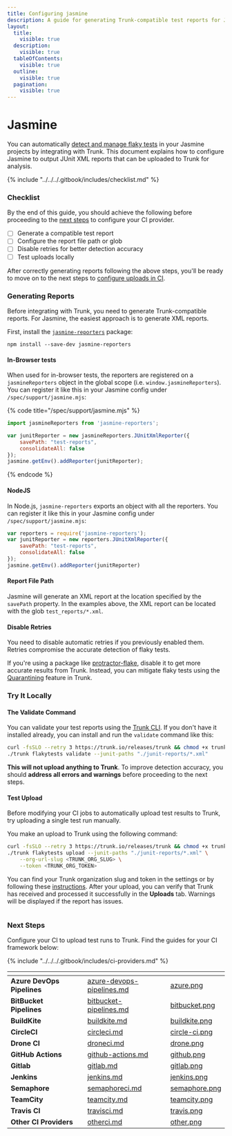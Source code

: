 ```yaml
---
title: Configuring jasmine
description: A guide for generating Trunk-compatible test reports for Jasmine tests
layout:
  title:
    visible: true
  description:
    visible: true
  tableOfContents:
    visible: true
  outline:
    visible: true
  pagination:
    visible: true
---
```


# Jasmine

You can automatically [detect and manage flaky tests](../../detection.md) in your Jasmine projects by integrating with Trunk. This document explains how to configure Jasmine to output JUnit XML reports that can be uploaded to Trunk for analysis.

{% include "../../../.gitbook/includes/checklist.md" %}

### Checklist

By the end of this guide, you should achieve the following before proceeding to the [next steps](jasmine.md#next-step) to configure your CI provider.

* [ ] Generate a compatible test report
* [ ] Configure the report file path or glob
* [ ] Disable retries for better detection accuracy
* [ ] Test uploads locally

After correctly generating reports following the above steps, you'll be ready to move on to the next steps to [configure uploads in CI](../ci-providers/).

### Generating Reports

Before integrating with Trunk, you need to generate Trunk-compatible reports. For Jasmine, the easiest approach is to generate XML reports.

First, install the [`jasmine-reporters`](https://www.npmjs.com/package/jasmine-reporters) package:

```shell
npm install --save-dev jasmine-reporters
```

#### In-Browser tests

When used for in-browser tests, the reporters are registered on a `jasmineReporters` object in the global scope (i.e. `window.jasmineReporters`). You can register it like this in your Jasmine config under `/spec/support/jasmine.mjs`:

{% code title="/spec/support/jasmine.mjs" %}
```javascript
import jasmineReporters from 'jasmine-reporters';

var junitReporter = new jasmineReporters.JUnitXmlReporter({
    savePath: "test-reports",
    consolidateAll: false
});
jasmine.getEnv().addReporter(junitReporter);
```
{% endcode %}

#### NodeJS

In Node.js, `jasmine-reporters` exports an object with all the reporters. You can register it like this in your Jasmine config under `/spec/support/jasmine.mjs`:

```javascript
var reporters = require('jasmine-reporters');
var junitReporter = new reporters.JUnitXmlReporter({
    savePath: "test-reports",
    consolidateAll: false
});
jasmine.getEnv().addReporter(junitReporter)

```

#### Report File Path

Jasmine will generate an XML report at the location specified by the `savePath` property. In the examples above, the XML report can be located with the glob `test_reports/*.xml`.

#### Disable Retries

You need to disable automatic retries if you previously enabled them. Retries compromise the accurate detection of flaky tests.

If you're using a package like [protractor-flake](https://www.npmjs.com/package/protractor-flake), disable it to get more accurate results from Trunk. Instead, you can mitigate flaky tests using the [Quarantining](../../quarantining.md) feature in Trunk.

### Try It Locally

#### The Validate Command

You can validate your test reports using the [Trunk CLI](../../uploader.md). If you don't have it installed already, you can install and run the `validate` command like this:

```sh
curl -fsSLO --retry 3 https://trunk.io/releases/trunk && chmod +x trunk
./trunk flakytests validate --junit-paths "./junit-reports/*.xml"
```

**This will not upload anything to Trunk**. To improve detection accuracy, you should **address all errors and warnings** before proceeding to the next steps.

#### Test Upload

Before modifying your CI jobs to automatically upload test results to Trunk, try uploading a single test run manually.

You make an upload to Trunk using the following command:

```sh
curl -fsSLO --retry 3 https://trunk.io/releases/trunk && chmod +x trunk
./trunk flakytests upload --junit-paths "./junit-reports/*.xml" \
    --org-url-slug <TRUNK_ORG_SLUG> \
    --token <TRUNK_ORG_TOKEN>
```

You can find your Trunk organization slug and token in the settings or by following these [instructions](https://docs.trunk.io/flaky-tests/get-started/ci-providers/otherci#id-1.-store-a-trunk_token-secret-in-your-ci-system). After your upload, you can verify that Trunk has received and processed it successfully in the **Uploads** tab. Warnings will be displayed if the report has issues.

<figure><picture><source srcset="../../../.gitbook/assets/uploads-dark.png" media="(prefers-color-scheme: dark)"><img src="../../../.gitbook/assets/uploads-light.png" alt=""></picture><figcaption></figcaption></figure>

### Next Steps

Configure your CI to upload test runs to Trunk. Find the guides for your CI framework below:

{% include "../../../.gitbook/includes/ci-providers.md" %}

<table data-view="cards" data-full-width="false"><thead><tr><th></th><th data-hidden></th><th data-hidden data-card-target data-type="content-ref"></th><th data-hidden data-card-cover data-type="files"></th></tr></thead><tbody><tr><td><strong>Azure DevOps Pipelines</strong></td><td></td><td><a href="../ci-providers/azure-devops-pipelines.md">azure-devops-pipelines.md</a></td><td><a href="../../../.gitbook/assets/azure.png">azure.png</a></td></tr><tr><td><strong>BitBucket Pipelines</strong></td><td></td><td><a href="../ci-providers/bitbucket-pipelines.md">bitbucket-pipelines.md</a></td><td><a href="../../../.gitbook/assets/bitbucket.png">bitbucket.png</a></td></tr><tr><td><strong>BuildKite</strong></td><td></td><td><a href="../ci-providers/buildkite.md">buildkite.md</a></td><td><a href="../../../.gitbook/assets/buildkite.png">buildkite.png</a></td></tr><tr><td><strong>CircleCI</strong></td><td></td><td><a href="../ci-providers/circleci.md">circleci.md</a></td><td><a href="../../../.gitbook/assets/circle-ci.png">circle-ci.png</a></td></tr><tr><td><strong>Drone CI</strong></td><td></td><td><a href="../ci-providers/droneci.md">droneci.md</a></td><td><a href="../../../.gitbook/assets/drone.png">drone.png</a></td></tr><tr><td><strong>GitHub Actions</strong></td><td></td><td><a href="../ci-providers/github-actions.md">github-actions.md</a></td><td><a href="../../../.gitbook/assets/github.png">github.png</a></td></tr><tr><td><strong>Gitlab</strong></td><td></td><td><a href="../ci-providers/gitlab.md">gitlab.md</a></td><td><a href="../../../.gitbook/assets/gitlab.png">gitlab.png</a></td></tr><tr><td><strong>Jenkins</strong></td><td></td><td><a href="../ci-providers/jenkins.md">jenkins.md</a></td><td><a href="../../../.gitbook/assets/jenkins.png">jenkins.png</a></td></tr><tr><td><strong>Semaphore</strong></td><td></td><td><a href="../ci-providers/semaphoreci.md">semaphoreci.md</a></td><td><a href="../../../.gitbook/assets/semaphore.png">semaphore.png</a></td></tr><tr><td><strong>TeamCity</strong></td><td></td><td><a href="../ci-providers/teamcity.md">teamcity.md</a></td><td><a href="../../../.gitbook/assets/teamcity.png">teamcity.png</a></td></tr><tr><td><strong>Travis CI</strong></td><td></td><td><a href="../ci-providers/travisci.md">travisci.md</a></td><td><a href="../../../.gitbook/assets/travis.png">travis.png</a></td></tr><tr><td><strong>Other CI Providers</strong></td><td></td><td><a href="../ci-providers/otherci.md">otherci.md</a></td><td><a href="../../../.gitbook/assets/other.png">other.png</a></td></tr></tbody></table>

